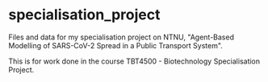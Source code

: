 # specialisation_project

Files and data for my specialisation project on NTNU, "Agent-Based Modelling of SARS-CoV-2 Spread in a Public Transport System".

This is for work done in the course TBT4500 - Biotechnology Specialisation Project.

